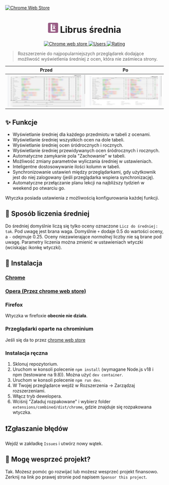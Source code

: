 [![Chrome Web Store](https://img.shields.io/chrome-web-store/users/oggojknablgjgacijcjbioanonlkmfeg)](https://chrome.google.com/webstore/detail/librus-średnia/oggojknablgjgacijcjbioanonlkmfeg)

<h1 align="center"><img src='assets/icon/128.png' width='32'/> Librus średnia</h1>

<p align="center">
  <a href="https://chrome.google.com/webstore/detail/librus-średnia/oggojknablgjgacijcjbioanonlkmfeg">
    <img alt="Chrome web store" src="https://img.shields.io/chrome-web-store/v/oggojknablgjgacijcjbioanonlkmfeg" target="_blank" />
  </a>
  <a href="https://chrome.google.com/webstore/detail/librus-średnia/oggojknablgjgacijcjbioanonlkmfeg">
    <img alt="Users" src="https://img.shields.io/chrome-web-store/users/oggojknablgjgacijcjbioanonlkmfeg" target="_blank" />
  </a>
  <a href="https://chrome.google.com/webstore/detail/librus-średnia/oggojknablgjgacijcjbioanonlkmfeg">
    <img alt="Rating" src="https://img.shields.io/chrome-web-store/rating/oggojknablgjgacijcjbioanonlkmfeg" target="_blank" />
  </a>
</p>

> Rozszerzenie do najpopularniejszych przeglądarek dodające możliwość wyświetlenia średniej z ocen, która nie zaśmieca strony.

| Przed  | Po |
| ------------------------- | --------------------- |
| ![przed](assets/img/before.png)  | ![po](assets/img/after.png)  |

## ✨ Funkcje
* Wyświetlanie średniej dla każdego przedmiotu w tabeli z ocenami.
* Wyświetlanie średniej wszystkich ocen na dole tabeli.
* Wyświetlanie średniej ocen śródrocznych i rocznych.
* Wyświetlanie średniej przewidywanych ocen śródrocznych i rocznych.
* Automatyczne zamykanie pola "Zachowanie" w tabeli.
* Możliwość zmiany parametrów wyliczania średniej w ustawieniach.
* Inteligentne dostosowywanie ilości kolumn w tabeli.
* Synchronizowanie ustawień między przeglądarkami, gdy użytkownik jest do niej zalogowany (jeśli przeglądarka wspiera synchronizację).
* Automatyczne przełączanie planu lekcji na najbliższy tydzień w weekend po otwarciu go.

Wtyczka posiada ustawienia z możliwością konfigurowania każdej funkcji.

## 🧮 Sposób liczenia średniej
Do średniej domyślnie liczą się tylko oceny oznaczone `Licz do średniej: tak`. Pod uwagę jest brana waga. Domyślnie `+` dodaje 0.5 do wartości oceny, a `-` odejmuje 0.25. Oceny niezawierające *normalnej* liczby nie są brane pod uwagę.
Parametry liczenia można zmienić w ustawieniach wtyczki (wciskając ikonkę wtyczki).

## 🚀 Instalacja

### [Chrome](https://chrome.google.com/webstore/detail/librus-średnia/oggojknablgjgacijcjbioanonlkmfeg)

### [Opera (Przez chrome web store)](https://chrome.google.com/webstore/detail/librus-średnia/oggojknablgjgacijcjbioanonlkmfeg)

### Firefox
Wtyczka w firefoxie **obecnie nie działa**.

### Przeglądarki oparte na chrominium
Jeśli się da to przez [chrome web store](https://chrome.google.com/webstore/detail/librus-średnia/oggojknablgjgacijcjbioanonlkmfeg)

### Instalacja ręczna
1. Sklonuj repozytorium.
2. Uruchom w konsoli polecenie `npm install` (wymagane Node.js v18 i npm (testowane na 9.8)). Można użyć `dev container`.
3. Uruchom w konsoli polecenie `npm run dev`.
4. W Twojej przeglądarce wejdź w Rozszerzenia -> Zarządzaj rozszerzeniami.
5. Włącz tryb dewelopera.
6. Wciśnij "Załaduj rozpakowane" i wybierz folder `extensions/combined/dist/chrome`, gdzie znajduje się rozpakowana wtyczka.

## ❗Zgłaszanie błędów
Wejdź w zakładkę `Issues` i utwórz nowy wątek.

## 🤝 Mogę wesprzeć projekt?
Tak. Możesz pomóc go rozwijać lub możesz wesprzeć projekt finansowo. Zerknij na link po prawej stronie pod napisem `Sponsor this project`.